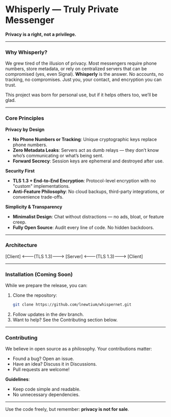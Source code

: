 # Whisperly — Truly Private Messenger  
**Privacy is a right, not a privilege.**  

---

### Why Whisperly?  
We grew tired of the illusion of privacy. Most messengers require phone numbers, store metadata, or rely on centralized servers that can be compromised (yes, even Signal). **Whisperly** is the answer. No accounts, no tracking, no compromises. Just you, your contact, and encryption you can trust.  

This project was born for personal use, but if it helps others too, we’ll be glad.  

---

### Core Principles  
**Privacy by Design**  
- **No Phone Numbers or Tracking**: Unique cryptographic keys replace phone numbers.  
- **Zero Metadata Leaks**: Servers act as dumb relays — they don’t know who’s communicating or what’s being sent.  
- **Forward Secrecy**: Session keys are ephemeral and destroyed after use.  

**Security First**  
- **TLS 1.3 + End-to-End Encryption**: Protocol-level encryption with no "custom" implementations.  
- **Anti-Feature Philosophy**: No cloud backups, third-party integrations, or convenience trade-offs.  

**Simplicity & Transparency**  
- **Minimalist Design**: Chat without distractions — no ads, bloat, or feature creep.  
- **Fully Open Source**: Audit every line of code. No hidden backdoors.  

---

### Architecture
[Client] <---(TLS 1.3)---> [Server] <---(TLS 1.3)---> [Client]

---

### Installation (Coming Soon)  
While we prepare the release, you can:  
1. Clone the repository:  
   ```bash  
   git clone https://github.com/lnewtium/whispernet.git  
2. Follow updates in the dev branch.
3. Want to help? See the Contributing section below.

---

### Contributing  
We believe in open source as a philosophy. Your contributions matter:  
- Found a bug? Open an issue.  
- Have an idea? Discuss it in Discussions.  
- Pull requests are welcome!  

**Guidelines**:  
- Keep code simple and readable.   
- No unnecessary dependencies.  

---

Use the code freely, but remember: **privacy is not for sale**.
